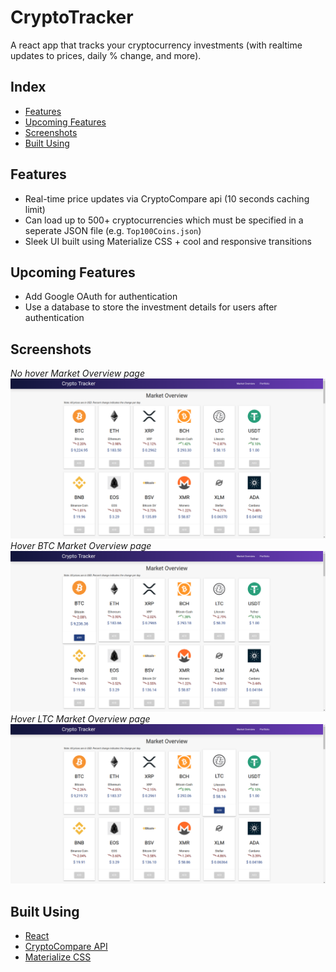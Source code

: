 # CryptoTracker
A react app that tracks your cryptocurrency investments (with realtime updates
    to prices, daily % change, and more).

## Index
- [Features](https://github.com/shub-sharma/CryptoTracker#features)
- [Upcoming Features](https://github.com/shub-sharma/CryptoTracker#upcoming-features)
- [Screenshots](https://github.com/shub-sharma/CryptoTracker#screenshots)
- [Built Using](https://github.com/shub-sharma/CryptoTracker#built-using)

## Features
* Real-time price updates via CryptoCompare api (10 seconds caching limit)
* Can load up to 500+ cryptocurrencies which must be specified in a seperate
JSON file (e.g. ```Top100Coins.json```)
* Sleek UI built using Materialize CSS + cool and responsive transitions

## Upcoming Features
* Add Google OAuth for authentication
* Use a database to store the investment details for users after authentication

## Screenshots
_No hover Market Overview page_
<img src="screenshots/mkt_overview_no_hover.png">
_Hover BTC Market Overview page_
<img src="screenshots/mkt_overview_hover_btc.png">
_Hover LTC Market Overview page_
<img src="screenshots/mkt_overview_hover_lite.png">

## Built Using
- [React](https://reactjs.org/)
- [CryptoCompare API](https://www.cryptocompare.com/)
- [Materialize CSS](https://materializecss.com/getting-started.html)
